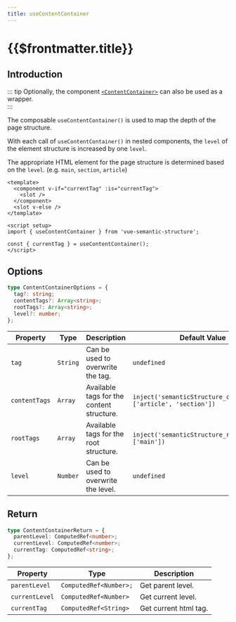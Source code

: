 ```yaml
---
title: useContentContainer
---
```


# {{$frontmatter.title}}

## Introduction

::: tip
Optionally, the component [`<ContentContainer>`](../components/content-container) can also be used as a wrapper.  
:::

The composable `useContentContainer()` is used to map the depth of the page structure.

With each call of `useContentContainer()` in nested components, the `level` of the element structure is increased by one `level`.

The appropriate HTML element for the page structure is determined based on the `level`. (e.g. `main`, `section`, `article`)

```vue
<template>
  <component v-if="currentTag" :is="currentTag">
    <slot />
  </component>
  <slot v-else />
</template>

<script setup>
import { useContentContainer } from 'vue-semantic-structure';

const { currentTag } = useContentContainer();
</script>

```

## Options

```ts
type ContentContainerOptions = {
  tag?: string;
  contentTags?: Array<string>;
  rootTags?: Array<string>;
  level?: number;
};
```

| Property      | Type     | Description                               | Default Value                                                   |
| ------------- | -------- | ----------------------------------------- | --------------------------------------------------------------- |
| `tag`         | `String` | Can be used to overwrite the tag.         | `undefined`                                                     |
| `contentTags` | `Array`  | Available tags for the content structure. | `inject('semanticStructure_contentTags', ['article', 'section'])` |
| `rootTags`    | `Array`  | Available tags for the root structure.    | `inject('semanticStructure_rootTags', ['main'])`                  |
| `level`       | `Number` | Can be used to overwrite the level.       | `undefined`                                                     |

## Return

```ts
type ContentContainerReturn = {
  parentLevel: ComputedRef<number>;
  currentLevel: ComputedRef<number>;
  currentTag: ComputedRef<string>;
};
```

| Property       | Type                   | Description           |
| -------------- | ---------------------- | --------------------- |
| `parentLevel`  | `ComputedRef<Number>;` | Get parent level.     |
| `currentLevel` | `ComputedRef<Number>`  | Get current level.    |
| `currentTag`   | `ComputedRef<String>`  | Get current html tag. |
